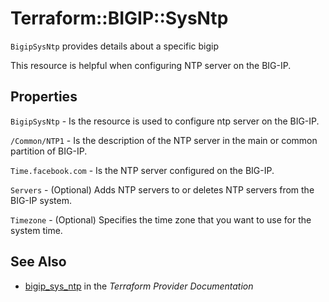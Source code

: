 # Terraform::BIGIP::SysNtp

`BigipSysNtp` provides details about a specific bigip

This resource is helpful when configuring NTP server on the BIG-IP.

## Properties

`BigipSysNtp` - Is the resource is used to configure ntp server on the BIG-IP.

`/Common/NTP1` - Is the description of the NTP server in the main or common partition of BIG-IP.

`Time.facebook.com` - Is the  NTP server configured on the BIG-IP.

`Servers` - (Optional) Adds NTP servers to or deletes NTP servers from the BIG-IP system.

`Timezone` - (Optional) Specifies the time zone that you want to use for the system time.


## See Also

* [bigip_sys_ntp](https://www.terraform.io/docs/providers/bigip/r/sys_ntp.html) in the _Terraform Provider Documentation_